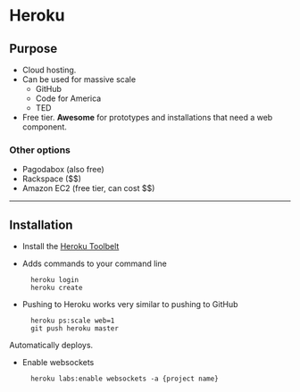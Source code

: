 Heroku
======================

Purpose
----------------------

- Cloud hosting.
- Can be used for massive scale
	- GitHub
	- Code for America
	- TED
- Free tier. **Awesome** for prototypes and installations that need a web component.	


### Other options
- Pagodabox (also free)
- Rackspace ($$)
- Amazon EC2 (free tier, can cost $$)


----------------------

Installation
----------------------
- Install the [Heroku Toolbelt](https://toolbelt.heroku.com/)
- Adds commands to your command line

		heroku login
		heroku create

- Pushing to Heroku works very similar to pushing to GitHub
	
		heroku ps:scale web=1
		git push heroku master

Automatically deploys.

- Enable websockets

		heroku labs:enable websockets -a {project name}

